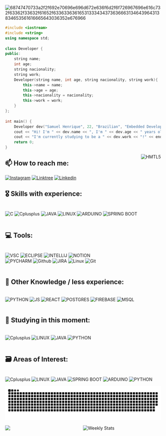 ![68747470733a2f2f692e70696e696d672e636f6d2f6f726967696e616c732f63362f33632f61652f63363363616531333434373636663134643964313834653561616665643036352e676966](https://user-images.githubusercontent.com/93049899/204681030-6ce81c5f-85f1-4801-8e93-ab41c30cda9c.jpg)

```cpp
#include <iostream>
#include <string>
using namespace std;

class Developer {
public:
    string name;
    int age;
    string nacionality;
    string work;
    Developer(string name, int age, string nacionality, string work){
        this->name = name;
        this->age = age;
        this->nacionality = nacionality;
        this->work = work;
    }
};

int main() {
    Developer dev("Samuel Henrique", 22, "Brazilian", "Embedded Developer");
    cout << "Hi! I'm " << dev.name << ", I'm " << dev.age << " years old and i'm from " << dev.nacionality << "!" << endl;
    cout << "I'm currently studying to be a " << dev.work << "!" << endl;
    return 0;
}
```

<div>
 <img height="500em" align="right" alt="HMTL5" src="https://user-images.githubusercontent.com/93049899/216433607-df24729f-40cc-4142-a330-8c9225b7ea70.gif" />
</div>

## 📫 How to reach me:
 [![Instagram](https://img.shields.io/badge/Instagram-E4405F?style=for-the-badge&logo=instagram&logoColor=white)](https://www.instagram.com/samuelh_____/)
 [![Linktree](https://img.shields.io/badge/linktree-39E09B?style=for-the-badge&logo=linktree&logoColor=white)](https://linktr.ee/samuellost/)
 [![Linkedin](https://img.shields.io/badge/LinkedIn-0077B5?style=for-the-badge&logo=linkedin&logoColor=white)](https://www.linkedin.com/in/samuelhenrique15/)

## 🎖️ Skills with experience: 

<div style="display: inline_block"><br/>
 <img align="center" alt="C" src="https://img.shields.io/badge/c-%2300599C.svg?style=for-the-badge&logo=c&logoColor=white" />
 <img align="center" alt="Cplusplus" src="https://img.shields.io/badge/c++-%2300599C.svg?style=for-the-badge&logo=c%2B%2B&logoColor=white" />
 <img align="center" alt="JAVA" src="https://img.shields.io/badge/Java-ED8B00?style=for-the-badge&logo=java&logoColor=white" />
 <img align="center" alt="LINUX" src="https://img.shields.io/badge/Linux-FCC624?style=for-the-badge&logo=linux&logoColor=black"/>
 <img align="center" alt="ARDUINO" src="https://img.shields.io/badge/Arduino-00979D?style=for-the-badge&logo=Arduino&logoColor=white" />
 <img align="center" alt="SPRING BOOT" src="https://img.shields.io/badge/spring-%236DB33F.svg?style=for-the-badge&logo=spring&logoColor=white" />
 </div><br/>
 
## 💻 Tools:
 <div style="display: inline_block"><br/>
 
 <img align="center" alt="VSC" src="https://img.shields.io/badge/Visual_Studio_Code-0078D4?style=for-the-badge&logo=visual%20studio%20code&logoColor=white" />
 <img align="center" alt="ECLIPSE" src="https://img.shields.io/badge/Eclipse-2C2255?style=for-the-badge&logo=eclipse&logoColor=white" />
 <img align="center" alt="INTELLIJ" src="https://img.shields.io/badge/IntelliJ_IDEA-000000.svg?style=for-the-badge&logo=intellij-idea&logoColor=white" />
 <img align="center" alt="NOTION" src="https://img.shields.io/badge/Notion-000000?style=for-the-badge&logo=notion&logoColor=white"/> <br/>
 <img align="center" alt="PYCHARM" src="https://img.shields.io/badge/pycharm-143?style=for-the-badge&logo=pycharm&logoColor=black&color=black&labelColor=green"/>
 <img align="center" alt="Github" src="https://img.shields.io/badge/GitHub-100000?style=for-the-badge&logo=github&logoColor=white"/>
 <img align="center" alt="JIRA" src="https://img.shields.io/badge/jira-%230A0FFF.svg?style=for-the-badge&logo=jira&logoColor=white" />
 <img align="center" alt="Linux" src="https://img.shields.io/badge/Linux-FCC624?style=for-the-badge&logo=linux&logoColor=black"/>
 <img align="center" alt="Git" src="https://img.shields.io/badge/GIT-E44C30?style=for-the-badge&logo=git&logoColor=white"/>
 
 </div><br/>
 
## 🥉 Other Knowledge / less experience:
 <div style="display: inline_block"><br/>
 <img align="center" alt="PYTHON" src="https://img.shields.io/badge/python-3670A0?style=for-the-badge&logo=python&logoColor=ffdd54" />
 <img align="center" alt="JS" src="https://img.shields.io/badge/JavaScript-323330?style=for-the-badge&logo=javascript&logoColor=F7DF1E" />
 <img align="center" alt="REACT" src="https://img.shields.io/badge/react-%2320232a.svg?style=for-the-badge&logo=react&logoColor=%2361DAFB" />
 <img align="center" alt="POSTGRES" src="https://img.shields.io/badge/postgres-%23316192.svg?style=for-the-badge&logo=postgresql&logoColor=white" />
 <img align="center" alt="FIREBASE" src="https://img.shields.io/badge/firebase-%23039BE5.svg?style=for-the-badge&logo=firebase" />
 <img align="center" alt="MSQL" src="https://img.shields.io/badge/MySQL-00000F?style=for-the-badge&logo=mysql&logoColor=white" />
 </div><br/>
 
 ## 📓 Studying in this moment:
 <div style="display: inline_block"><br/>
 <img align="center" alt="Cplusplus" src="https://img.shields.io/badge/c++-%2300599C.svg?style=for-the-badge&logo=c%2B%2B&logoColor=white" />
 <img align="center" alt="LINUX" src="https://img.shields.io/badge/Linux-FCC624?style=for-the-badge&logo=linux&logoColor=black"/>
 <img align="center" alt="JAVA" src="https://img.shields.io/badge/Java-ED8B00?style=for-the-badge&logo=java&logoColor=white" />
 <img align="center" alt="PYTHON" src="https://img.shields.io/badge/python-3670A0?style=for-the-badge&logo=python&logoColor=ffdd54" />
 </div><br/>
 
 ## 🗃️ Areas of Interest:
 <div style="display: inline_block"><br/>
<img align="center" alt="Cplusplus" src="https://img.shields.io/badge/c++-%2300599C.svg?style=for-the-badge&logo=c%2B%2B&logoColor=white" />
 <img align="center" alt="LINUX" src="https://img.shields.io/badge/Linux-FCC624?style=for-the-badge&logo=linux&logoColor=black"/>
 <img align="center" alt="JAVA" src="https://img.shields.io/badge/Java-ED8B00?style=for-the-badge&logo=java&logoColor=white" />
 <img align="center" alt="SPRING BOOT" src="https://img.shields.io/badge/spring-%236DB33F.svg?style=for-the-badge&logo=spring&logoColor=white" />
 <img align="center" alt="ARDUINO" src="https://img.shields.io/badge/Arduino-00979D?style=for-the-badge&logo=Arduino&logoColor=white" />
 <img align="center" alt="PYTHON" src="https://img.shields.io/badge/python-3670A0?style=for-the-badge&logo=python&logoColor=ffdd54" /><br/>
 
 
  ![Snake animation](https://github.com/SamuelLost/SamuelLost/blob/output/github-contribution-grid-snake-dark.svg)<br/>
 <div align="left">
 <img height="160em" src="https://github-readme-stats.vercel.app/api?username=SamuelLost&show_icons=true&theme=radical&include_all_commits=true&count_private=true"/>
 <a href="https://wakatime.com/@nahtanPNG" target="_blank">
	<img width="50%" align="right" alt="Weekly Stats" src="https://github-readme-stats.vercel.app/api/wakatime?username=SamuelLost&border_radius=5px&theme=radical&show_icons=true&disable_animations=true">
</a>
</div><br/>
